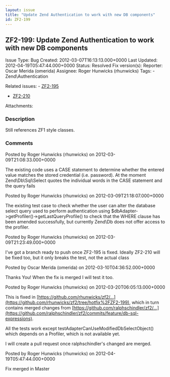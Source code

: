 ```yaml
---
layout: issue
title: "Update Zend Authentication to work with new DB components"
id: ZF2-199
---
```


ZF2-199: Update Zend Authentication to work with new DB components
------------------------------------------------------------------

 Issue Type: Bug Created: 2012-03-07T16:13:13.000+0000 Last Updated: 2012-04-19T05:47:44.000+0000 Status: Resolved Fix version(s): 
 Reporter:  Oscar Merida (omerida)  Assignee:  Roger Hunwicks (rhunwicks)  Tags: - Zend\\Authentication
 
 Related issues: - [ZF2-195](/issues/browse/ZF2-195)
- [ZF2-210](/issues/browse/ZF2-210)
 
 Attachments: 
### Description

Still references ZF1 style classes.

 

 

### Comments

Posted by Roger Hunwicks (rhunwicks) on 2012-03-09T21:08:33.000+0000

The existing code uses a CASE statement to determine whether the entered value matches the stored credential (i.e. password). At the moment Zend\\Db\\Sql\\Select quotes the individual words in the CASE statement and the query fails

 

 

Posted by Roger Hunwicks (rhunwicks) on 2012-03-09T21:18:07.000+0000

The existing test case to check whether the user can alter the database select query used to perform authentication using $dbAdapter->getProfiler()->getLastQueryProfile() to check that the WHERE clause has been amended successfully, but currently Zend\\Db does not offer access to the profiler.

 

 

Posted by Roger Hunwicks (rhunwicks) on 2012-03-09T21:23:49.000+0000

I've got a branch ready to push once ZF2-195 is fixed. Ideally ZF2-210 will be fixed too, but it only breaks the test, not the actual class

 

 

Posted by Oscar Merida (omerida) on 2012-03-10T04:36:52.000+0000

Thanks You! When the fix is merged I will test it too.

 

 

Posted by Roger Hunwicks (rhunwicks) on 2012-03-20T06:05:13.000+0000

This is fixed in [https://github.com/rhunwicks/zf2/…](https://github.com/rhunwicks/zf2/tree/hotfix%2FZF2-199), which in turn contains merged changes from [https://github.com/ralphschindler/zf2/…](https://github.com/ralphschindler/zf2/commits/feature/db-sql-expressions).

All the tests work except testAdapterCanUseModifiedDbSelectObject() which depends on a Profiler, which is not available yet.

I will create a pull request once ralphschindler's changed are merged.

 

 

Posted by Roger Hunwicks (rhunwicks) on 2012-04-19T05:47:44.000+0000

Fix merged in Master

 

 